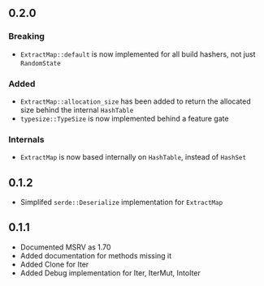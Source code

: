 ## 0.2.0

### Breaking

- `ExtractMap::default` is now implemented for all build hashers, not just `RandomState`

### Added

- `ExtractMap::allocation_size` has been added to return the allocated size behind the internal `HashTable`
- `typesize::TypeSize` is now implemented behind a feature gate

### Internals

- `ExtractMap` is now based internally on `HashTable`, instead of `HashSet`

## 0.1.2

- Simplifed `serde::Deserialize` implementation for `ExtractMap`

## 0.1.1

- Documented MSRV as 1.70
- Added documentation for methods missing it
- Added Clone for Iter
- Added Debug implementation for Iter, IterMut, IntoIter

